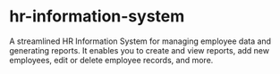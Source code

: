 # hr-information-system
A streamlined HR Information System for managing employee data and generating reports. It enables you to create and view reports, add new employees, edit or delete employee records, and more.
